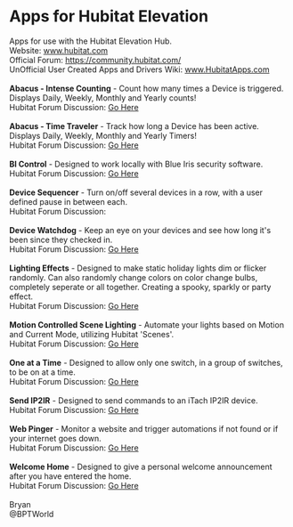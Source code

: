 # Apps for Hubitat Elevation
Apps for use with the Hubitat Elevation Hub.<br>
Website: www.hubitat.com<br>
Official Forum: https://community.hubitat.com/<br>
UnOfficial User Created Apps and Drivers Wiki: www.HubitatApps.com
<br><br>
**Abacus - Intense Counting** - Count how many times a Device is triggered. Displays Daily, Weekly, Monthly and Yearly counts!<br>
Hubitat Forum Discussion: <a href="https://community.hubitat.com/t/release-abacus/7883" target="_blank">Go Here</a>
<br><br>
**Abacus - Time Traveler** - Track how long a Device has been active. Displays Daily, Weekly, Monthly and Yearly Timers!<br>
Hubitat Forum Discussion: <a href="https://community.hubitat.com/t/release-abacus-time-traveler/8091" target="_blank">Go Here</a>
<br><br>
**BI Control** - Designed to work locally with Blue Iris security software.<br>
Hubitat Forum Discussion: <a href="https://community.hubitat.com/t/release-bi-control-local-blue-iris-control/5454" target="_blank">Go Here</a>
<br><br>
**Device Sequencer** - Turn on/off several devices in a row, with a user defined pause in between each.<br>
Hubitat Forum Discussion: 
<br><br>
**Device Watchdog** - Keep an eye on your devices and see how long it's been since they checked in.<br>
Hubitat Forum Discussion: <a href="https://community.hubitat.com/t/release-device-watchdog/7692" target="_blank">Go Here</a>
<br><br>
**Lighting Effects** - Designed to make static holiday lights dim or flicker randomly. Can also randomly change colors on color change bulbs, completely seperate or all together. Creating a spooky, sparkly or party effect.<br>
Hubitat Forum Discussion: <a href="https://community.hubitat.com/t/release-lighting-effects/4330" target="_blank">Go Here</a>
<br><br>
**Motion Controlled Scene Lighting** - Automate your lights based on Motion and Current Mode, utilizing Hubitat 'Scenes'.<br>
Hubitat Forum Discussion: <a href="https://community.hubitat.com/t/release-motion-controlled-scene-lighting/7419" target="_blank">Go Here</a>
<br><br>
**One at a Time** - Designed to allow only one switch, in a group of switches, to be on at a time.<br>
Hubitat Forum Discussion: <a href="https://community.hubitat.com/t/release-one-at-a-time/7063" target="_blank">Go Here</a>
<br><br>
**Send IP2IR** - Designed to send commands to an iTach IP2IR device.<br>
Hubitat Forum Discussion: <a href="https://community.hubitat.com/t/release-send-ip2ir-control-all-of-your-ir-devices-from-your-dashboard/4667" target="_blank">Go Here</a>
<br><br>
**Web Pinger** - Monitor a website and trigger automations if not found or if your internet goes down.<br>
Hubitat Forum Discussion: <a href="https://community.hubitat.com/t/release-web-pinger/8347" target="_blank">Go Here</a>
<br><br>
**Welcome Home** - Designed to give a personal welcome announcement after you have entered the home.<br>
Hubitat Forum Discussion: <a href="https://community.hubitat.com/t/release-welcome-home/6445" target="_blank">Go Here</a>
<br><br>
Bryan<br>
@BPTWorld
